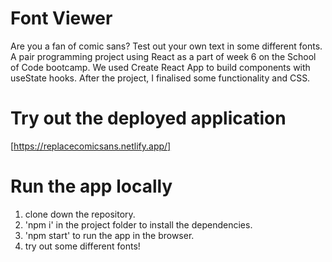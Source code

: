 # Font Viewer 

Are you a fan of comic sans? Test out your own text in some different fonts. 
A pair programming project using React as a part of week 6 on the School of Code bootcamp. 
We used Create React App to build components with useState hooks. 
After the project, I finalised some functionality and CSS.

# Try out the deployed application
[https://replacecomicsans.netlify.app/]


# Run the app locally
1. clone down the repository.
2. 'npm i' in the project folder to install the dependencies.
3. 'npm start' to run the app in the browser.
4. try out some different fonts!
